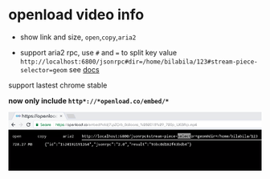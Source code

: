 # openload video info

- show link and size, `open`,`copy`,`aria2`

- support aria2 rpc, use `#` and `=` to split key value
`http://localhost:6800/jsonrpc#dir=/home/bilabila/123#stream-piece-selector=geom`
see [docs](http://aria2.github.io/manual/en/html/aria2c.html) 

support lastest chrome stable

**now only include `http*://*openload.co/embed/*`**

![](https://raw.githubusercontent.com/tkkcc/openload_video_info/master/readme/DeepinScreenshot_select-area_20180420104353.png)

